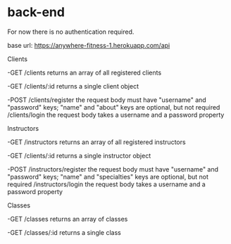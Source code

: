 # back-end

For now there is no authentication required.

base url: https://anywhere-fitness-1.herokuapp.com/api

Clients
  
  -GET
    /clients
    returns an array of all registered clients 
    
  -GET
    /clients/:id
    returns a single client object
    
  -POST
    /clients/register
    the request body must have "username" and "password" keys; "name" and "about" keys are optional, but not required  
    /clients/login 
    the request body takes a username and a password property
    
  

Instructors
  
  -GET
    /instructors
    returns an array of all registered instructors 
    
  -GET
    /clients/:id
    returns a single instructor object
    
  -POST 
    /instructors/register
    the request body must have "username" and "password" keys; "name" and "specialties" keys are optional, but not required
    /instructors/login
    the request body takes a username and a password property
    
  
 Classes
  
  -GET
    /classes
    returns an array of classes 
    
  -GET
    /classes/:id
    returns a single class
    
    
  
